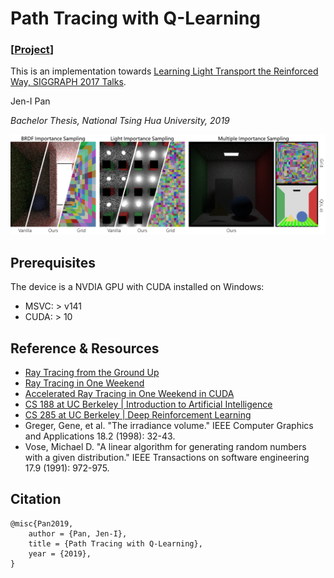 # Path Tracing with Q-Learning

### [[Project](https://alexkeroro86.github.io/PathGuideRL/)]

This is an implementation towards [Learning Light Transport the Reinforced Way, SIGGRAPH 2017 Talks](https://dl.acm.org/doi/10.1145/3084363.3085032).

Jen-I Pan

_Bachelor Thesis, National Tsing Hua University, 2019_

![teaser](misc/teaser.png)

## Prerequisites

The device is a NVDIA GPU with CUDA installed on Windows:
* MSVC: > v141
* CUDA: > 10

## Reference & Resources

* [Ray Tracing from the Ground Up](https://www.amazon.com/Ray-Tracing-Ground-Kevin-Suffern/dp/1568812728)
* [Ray Tracing in One Weekend](https://raytracing.github.io/)
* [Accelerated Ray Tracing in One Weekend in CUDA](https://developer.nvidia.com/blog/accelerated-ray-tracing-cuda/)
* [CS 188 at UC Berkeley | Introduction to Artificial Intelligence](https://inst.eecs.berkeley.edu/~cs188/fa19/)
* [CS 285 at UC Berkeley | Deep Reinforcement Learning](https://rail.eecs.berkeley.edu/deeprlcourse/)
* Greger, Gene, et al. "The irradiance volume." IEEE Computer Graphics and Applications 18.2 (1998): 32-43.
* Vose, Michael D. "A linear algorithm for generating random numbers with a given distribution." IEEE Transactions on software engineering 17.9 (1991): 972-975.

## Citation

```
@misc{Pan2019,
	author = {Pan, Jen-I},
	title = {Path Tracing with Q-Learning},
	year = {2019},
}
```
